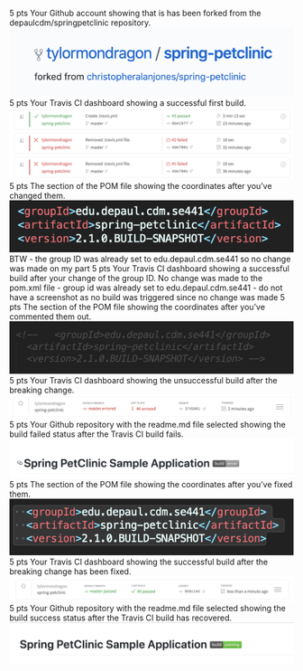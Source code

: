 5 pts Your Github account showing that is has been forked from the depaulcdm/springpetclinic
repository. ![Screen Capture #1](figures/img1.png)
5 pts Your Travis CI dashboard showing a successful first build.![Screen Capture #1](figures/img2.png)
5 pts The section of the POM file showing the coordinates after you’ve changed them. ![Screen Capture #1](figures/img3.png) BTW - the group ID was already set to edu.depaul.cdm.se441 so no change was made on my part
5 pts Your Travis CI dashboard showing a successful build after your change of the group
ID. No change was made to the pom.xml file - group id was already set to edu.depaul.cdm.se441 - do not have a screenshot as no build was triggered since no change was made
5 pts The section of the POM file showing the coordinates after you’ve commented them
out.![Screen Capture #1](figures/img4.png) 
5 pts Your Travis CI dashboard showing the unsuccessful build after the breaking change.![Screen Capture #1](figures/img5.png) 
5 pts Your Github repository with the readme.md file selected showing the build failed
status after the Travis CI build fails.![Screen Capture #1](figures/img6.png) 
5 pts The section of the POM file showing the coordinates after you’ve fixed them.![Screen Capture #1](figures/img9.png) 
5 pts Your Travis CI dashboard showing the successful build after the breaking change has
been fixed.![Screen Capture #1](figures/img8.png) 
5 pts Your Github repository with the readme.md file selected showing the build success
status after the Travis CI build has recovered.![Screen Capture #1](figures/img7.png) 